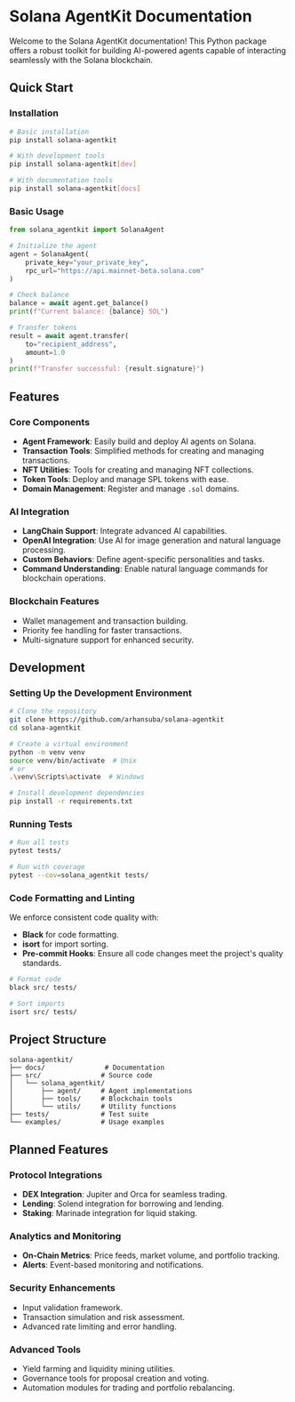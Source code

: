 # Solana AgentKit Documentation

Welcome to the Solana AgentKit documentation! This Python package offers a robust toolkit for building AI-powered agents capable of interacting seamlessly with the Solana blockchain.

## Quick Start

### Installation

```bash
# Basic installation
pip install solana-agentkit

# With development tools
pip install solana-agentkit[dev]

# With documentation tools
pip install solana-agentkit[docs]
```

### Basic Usage

```python
from solana_agentkit import SolanaAgent

# Initialize the agent
agent = SolanaAgent(
    private_key="your_private_key",
    rpc_url="https://api.mainnet-beta.solana.com"
)

# Check balance
balance = await agent.get_balance()
print(f"Current balance: {balance} SOL")

# Transfer tokens
result = await agent.transfer(
    to="recipient_address",
    amount=1.0
)
print(f"Transfer successful: {result.signature}")
```

## Features

### Core Components

- **Agent Framework**: Easily build and deploy AI agents on Solana.
- **Transaction Tools**: Simplified methods for creating and managing transactions.
- **NFT Utilities**: Tools for creating and managing NFT collections.
- **Token Tools**: Deploy and manage SPL tokens with ease.
- **Domain Management**: Register and manage `.sol` domains.

### AI Integration

- **LangChain Support**: Integrate advanced AI capabilities.
- **OpenAI Integration**: Use AI for image generation and natural language processing.
- **Custom Behaviors**: Define agent-specific personalities and tasks.
- **Command Understanding**: Enable natural language commands for blockchain operations.

### Blockchain Features

- Wallet management and transaction building.
- Priority fee handling for faster transactions.
- Multi-signature support for enhanced security.

## Development

### Setting Up the Development Environment

```bash
# Clone the repository
git clone https://github.com/arhansuba/solana-agentkit
cd solana-agentkit

# Create a virtual environment
python -m venv venv
source venv/bin/activate  # Unix
# or
.\venv\Scripts\activate  # Windows

# Install development dependencies
pip install -r requirements.txt
```

### Running Tests

```bash
# Run all tests
pytest tests/

# Run with coverage
pytest --cov=solana_agentkit tests/
```

### Code Formatting and Linting

We enforce consistent code quality with:

- **Black** for code formatting.
- **isort** for import sorting.
- **Pre-commit Hooks**: Ensure all code changes meet the project's quality standards.

```bash
# Format code
black src/ tests/

# Sort imports
isort src/ tests/
```

## Project Structure

```
solana-agentkit/
├── docs/               # Documentation
├── src/               # Source code
│   └── solana_agentkit/
│       ├── agent/     # Agent implementations
│       ├── tools/     # Blockchain tools
│       └── utils/     # Utility functions
├── tests/             # Test suite
└── examples/          # Usage examples
```

## Planned Features

### Protocol Integrations

- **DEX Integration**: Jupiter and Orca for seamless trading.
- **Lending**: Solend integration for borrowing and lending.
- **Staking**: Marinade integration for liquid staking.

### Analytics and Monitoring

- **On-Chain Metrics**: Price feeds, market volume, and portfolio tracking.
- **Alerts**: Event-based monitoring and notifications.

### Security Enhancements

- Input validation framework.
- Transaction simulation and risk assessment.
- Advanced rate limiting and error handling.

### Advanced Tools

- Yield farming and liquidity mining utilities.
- Governance tools for proposal creation and voting.
- Automation modules for trading and portfolio rebalancing.

